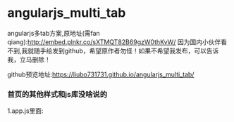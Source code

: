 # angularjs_multi_tab
angularjs多tab方案,原地址(需fan qiang):http://embed.plnkr.co/sXTMQT82B69gzW0thKvW/
因为国内小伙伴看不到,我就随手给发到github，希望原作者勿怪！如果不希望我发布，可以告诉我，立马删除！

github预览地址:https://liubo731731.github.io/angularjs_multi_tab/

### 首页的其他样式和js库没啥说的
1.app.js里面:




